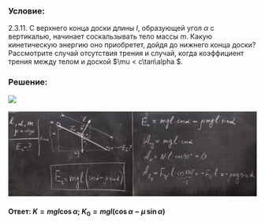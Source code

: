 ###  Условие:

$2.3.11.$ С верхнего конца доски длины $l$, образующей угол $\alpha$ с вертикалью, начинает соскальзывать тело массы $m$. Какую кинетическую энергию оно приобретет, дойдя до нижнего конца доски? Рассмотрите случай отсутствия трения и случай, когда коэффициент трения между телом и доской $\mu < c\tan\alpha $.

###  Решение:

![](https://www.youtube.com/embed/w8CbhNFdadQ?t=2072)

![|1669x571, 67%](../../img/2.3.11/01.png)

#### Ответ: $K = mgl \cos\alpha ;$ $K_0 = mgl(\cos\alpha − \mu\,\sin\alpha )$